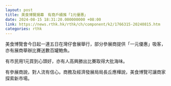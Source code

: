 ```yaml
---
layout: post
title: 美食博覽揭幕　有商戶續推「1元優惠」
date: 2024-08-15 18:31:20.000000000 +08:00
link: https://news.rthk.hk/rthk/ch/component/k2/1766315-20240815.htm
categories: rthk
---
```


美食博覽會今日起一連五日在灣仔會展舉行，部分參展商提供「一元優惠」吸客，亦有展商舉辦比賽送數百罐鮑魚。

有市民用1元買到心頭好，亦有人高興勝出比賽取得大批海味。

有參展商說，對人流有信心。商務及經濟發展局局長丘應樺說，美食博覽可讓商家探索新市場。
